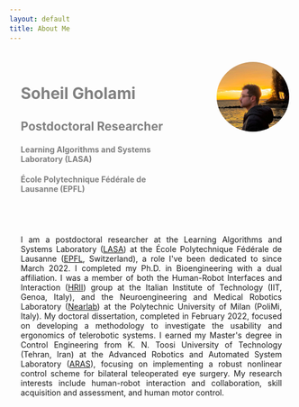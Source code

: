 ```yaml
---
layout: default
title: About Me
---
```


<link rel="stylesheet" href="css/homepage_style.css">

<div style="display: grid; grid-template-columns: 65% 20px 35%; gap: 0;">

<div style="padding: 20px">
    <h1 style="color: grey;"> Soheil Gholami </h1>
    <h2 style="color: grey;"> Postdoctoral Researcher </h2>
    <h4 style="color: grey;"> Learning Algorithms and Systems Laboratory (LASA) </h4>
    <h4 style="color: grey;"> École Polytechnique Fédérale de Lausanne (EPFL) </h4>
</div>

<div></div> <!-- White Gap -->

<div style="padding: 20px">
    <img src="/assets/images/sgh.jpg" alt="Soheil" style="width:95%; border-radius:50%;">
</div>

</div>

<div style="padding: 20px;">

<p style="text-align:left; text-align: justify; text-justify: inter-word;">
I am a postdoctoral researcher at the Learning Algorithms and Systems Laboratory
(<a href="https://www.epfl.ch/labs/lasa/">LASA</a>) at the École Polytechnique Fédérale de Lausanne
(<a href="https://www.epfl.ch/en/">EPFL</a>, Switzerland), a role I've been dedicated to since March 2022.
I completed my Ph.D. in Bioengineering with a dual affiliation.
I was a member of both the Human-Robot Interfaces and Interaction (<a href="https://hri.iit.it/">HRII</a>)
group at the Italian Institute of Technology (IIT, Genoa, Italy), and the Neuroengineering and Medical Robotics Laboratory
(<a href="https://nearlab.polimi.it/">Nearlab</a>) at the Polytechnic University of Milan (PoliMi, Italy).
My doctoral dissertation, completed in February 2022, focused on developing a methodology to investigate the usability and ergonomics of telerobotic systems.
I earned my Master's degree in Control Engineering from K. N. Toosi University of Technology (Tehran, Iran) at the Advanced Robotics and Automated System Laboratory (<a href="https://aras.kntu.ac.ir/">ARAS</a>), focusing on implementing a robust nonlinear control scheme for bilateral teleoperated eye surgery.
My research interests include human-robot interaction and collaboration, skill acquisition and assessment, and human motor control.
</p>

</div>